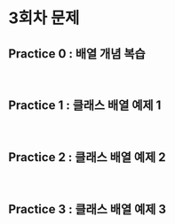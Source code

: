 # 3회차 문제

## Practice 0 : 배열 개념 복습

<br>

## Practice 1 : 클래스 배열 예제 1

<br>

## Practice 2 : 클래스 배열 예제 2

<br>

## Practice 3 : 클래스 배열 예제 3

<br>
